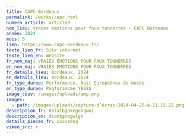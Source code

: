 ```yaml
---
title: CAPC-Bordeaux
permalink: /works/capc.html
numero_article: article9
nom_lieu: Vraies émotions pour faux tonnerres - CAPC Bordeaux
année: 2024
mois: 5
lien: https://www.capc-bordeaux.fr/
texte_lien_fr: Site internet
texte_lien_en: Website
fr_nom_maj: VRAIES EMOTIONS POUR FAUX TONNERRES
en_nom_maj: VRAIES EMOTIONS POUR FAUX TONNERRES
fr_details_lieu: Bordeaux, 2024
en_details_lieu: Bordeaux, 2024
fr_type_duree: Performance, Nuit Européènes de musée
en_type_duree: Pegforamcme YESSS
image_couv: /images/uploads/amp.png
images:
  - path: /images/uploads/capture-d’écran-2024-04-25-à-11.15.22.png
description_fr: Bblalbgakegohqwoi
description_en: dsankgnegwlgn
details_pieces_fr: xxxxsdsq
vimeo_src: x
---
```

